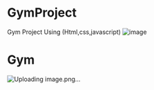 # GymProject
Gym Project Using (Html,css,javascript)
![image](https://github.com/user-attachments/assets/0f87a932-a98c-4bfb-a361-3060a472f725)
# Gym
![Uploading image.png…]()



